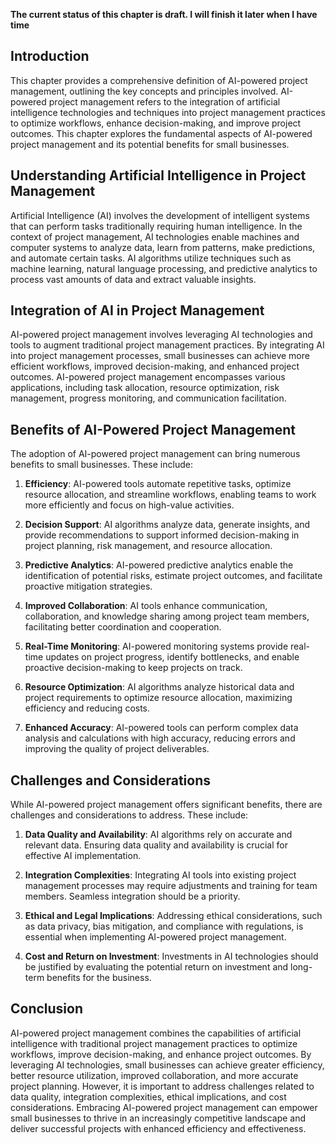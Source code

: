 **The current status of this chapter is draft. I will finish it later when I have time**

Introduction
------------

This chapter provides a comprehensive definition of AI-powered project management, outlining the key concepts and principles involved. AI-powered project management refers to the integration of artificial intelligence technologies and techniques into project management practices to optimize workflows, enhance decision-making, and improve project outcomes. This chapter explores the fundamental aspects of AI-powered project management and its potential benefits for small businesses.

Understanding Artificial Intelligence in Project Management
-----------------------------------------------------------

Artificial Intelligence (AI) involves the development of intelligent systems that can perform tasks traditionally requiring human intelligence. In the context of project management, AI technologies enable machines and computer systems to analyze data, learn from patterns, make predictions, and automate certain tasks. AI algorithms utilize techniques such as machine learning, natural language processing, and predictive analytics to process vast amounts of data and extract valuable insights.

Integration of AI in Project Management
---------------------------------------

AI-powered project management involves leveraging AI technologies and tools to augment traditional project management practices. By integrating AI into project management processes, small businesses can achieve more efficient workflows, improved decision-making, and enhanced project outcomes. AI-powered project management encompasses various applications, including task allocation, resource optimization, risk management, progress monitoring, and communication facilitation.

Benefits of AI-Powered Project Management
-----------------------------------------

The adoption of AI-powered project management can bring numerous benefits to small businesses. These include:

1. **Efficiency**: AI-powered tools automate repetitive tasks, optimize resource allocation, and streamline workflows, enabling teams to work more efficiently and focus on high-value activities.

2. **Decision Support**: AI algorithms analyze data, generate insights, and provide recommendations to support informed decision-making in project planning, risk management, and resource allocation.

3. **Predictive Analytics**: AI-powered predictive analytics enable the identification of potential risks, estimate project outcomes, and facilitate proactive mitigation strategies.

4. **Improved Collaboration**: AI tools enhance communication, collaboration, and knowledge sharing among project team members, facilitating better coordination and cooperation.

5. **Real-Time Monitoring**: AI-powered monitoring systems provide real-time updates on project progress, identify bottlenecks, and enable proactive decision-making to keep projects on track.

6. **Resource Optimization**: AI algorithms analyze historical data and project requirements to optimize resource allocation, maximizing efficiency and reducing costs.

7. **Enhanced Accuracy**: AI-powered tools can perform complex data analysis and calculations with high accuracy, reducing errors and improving the quality of project deliverables.

Challenges and Considerations
-----------------------------

While AI-powered project management offers significant benefits, there are challenges and considerations to address. These include:

1. **Data Quality and Availability**: AI algorithms rely on accurate and relevant data. Ensuring data quality and availability is crucial for effective AI implementation.

2. **Integration Complexities**: Integrating AI tools into existing project management processes may require adjustments and training for team members. Seamless integration should be a priority.

3. **Ethical and Legal Implications**: Addressing ethical considerations, such as data privacy, bias mitigation, and compliance with regulations, is essential when implementing AI-powered project management.

4. **Cost and Return on Investment**: Investments in AI technologies should be justified by evaluating the potential return on investment and long-term benefits for the business.

Conclusion
----------

AI-powered project management combines the capabilities of artificial intelligence with traditional project management practices to optimize workflows, improve decision-making, and enhance project outcomes. By leveraging AI technologies, small businesses can achieve greater efficiency, better resource utilization, improved collaboration, and more accurate project planning. However, it is important to address challenges related to data quality, integration complexities, ethical implications, and cost considerations. Embracing AI-powered project management can empower small businesses to thrive in an increasingly competitive landscape and deliver successful projects with enhanced efficiency and effectiveness.
